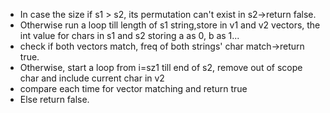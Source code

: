 * In case the size if s1 > s2, its permutation can't exist in s2->return false.
* Otherwise run a loop till length of s1 string,store in v1 and v2 vectors, the int value for chars in s1 and s2 storing a as 0, b as 1...
* check if both vectors match, freq of both strings' char match->return true.
* Otherwise, start a loop from i=sz1 till end of s2, remove out of scope char and include current char in v2
* compare each time for vector matching and return true
* Else return false.